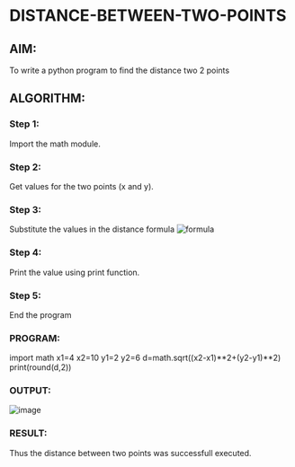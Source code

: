 # DISTANCE-BETWEEN-TWO-POINTS

## AIM:
To write a python program to find the distance two 2 points
## ALGORITHM:
### Step 1: 
Import the math module.
### Step 2: 
Get values for the two points (x and y).
### Step 3: 
Substitute the values in the distance formula  ![formula](/formula.JPG)
### Step 4:
Print the value using print function.
### Step 5: 
End the program

### PROGRAM:
import math
x1=4
x2=10
y1=2
y2=6
d=math.sqrt((x2-x1)**2+(y2-y1)**2)
print(round(d,2))

  


### OUTPUT:
![image](https://github.com/Tharun0707/DISTANCE-BETWEEN-TWO-POINTS/assets/145548496/c4722e77-9509-4f82-a8f2-5b26577a405b)



### RESULT:
Thus the distance between two points was successfull executed.
